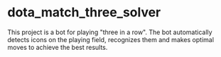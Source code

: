 # dota_match_three_solver
This project is a bot for playing "three in a row". The bot automatically detects icons on the playing field, recognizes them and makes optimal moves to achieve the best results.
